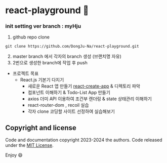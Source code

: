 
# react-playground 🚀

### init setting ver branch : myHju

1. github repo clone
```
git clone https://github.com/DongJu-Na/react-playground.git
```
2. master branch 에서 각자의 branch 생성 (브랜치명 자유) <br/>
3. 2번으로 생성한 branch에 작업 후 push <br/>


+ 프로젝트 목표
  - React.js 기본기 다지기
    * 새로운 React 앱 만들기 [react-create-app](https://create-react-app.dev/) & 디렉토리 파악
    * 컴포넌트 이해하기 & Todo-List App 만들기
    * axios 더미 API 이용하여 조건부 렌더링 & state 상태관리 이해하기
    * react-router-dom , recoil 실습
    * 각자 clone 코딩할 사이트 선정하여 실습해보기



## Copyright and license

Code and documentation copyright 2023-2024 the authors. Code released under the [MIT License](https://github.com/DongJu-Na/react-playground/blob/master/LICENSE).

Enjoy 😄